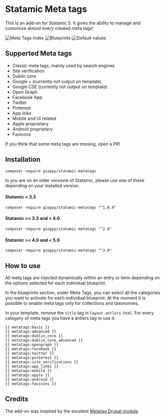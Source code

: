 # Statamic Meta tags

This is an add-on for Statamic 5. It gives the ability to manage and customize almost every created meta tags!

![Meta Tags index](https://web.giovannibuffa.it/github/statamic_metatags_4_01.png)
![Blueprints](https://web.giovannibuffa.it/github/statamic_metatags_4_02.png)
![Default values](https://web.giovannibuffa.it/github/statamic_metatags_4_03.png)

## Supperted Meta tags

- Classic meta tags, mainly used by search engines
- Site verification
- Dublin core
- Google + (currently not output on template)
- Google CSE (currently not output on template)
- Open Graph
- Facebook App
- Twitter
- Pinterest
- App links
- Mobile and UI related
- Apple proprietary
- Android proprietary
- Favicons

If you think that some meta tags are missing, open a PR!

## Installation

```composer require gioppy/statamic-metatags```

In you are on an older versione of Statamic, please use one of these depending on your installed version.

#### Statamic < 3.3

```composer require gioppy/statamic-metatags "^1.0.4"```

#### Statamic >= 3.3 and < 4.0

```composer require gioppy/statamic-metatags "^2.0"```

#### Statamic >= 4.0 and < 5.0

```composer require gioppy/statamic-metatags "^3.0"```

## How to use

All meta tags are injected dynamically within an entry or term depending on the options selected for each individual blueprint.

In the blueprints section, under Meta Tags, you can select all the categories you want to activate for each individual blueprint. At the moment it is possible to enable meta tags only for collections and taxonomies.

In your template, remove the `title` tag in `layout.antlers.html`. For every category of meta tags you have a antlers tag to use it:

`{{ metatags:basic }}`  
`{{ metatags:advanced }}`  
`{{ metatags:dublin_core }}`  
`{{ metatags:dublin_core_advanced }}`  
`{{ metatags:opengraph }}`  
`{{ metatags:facebook }}`  
`{{ metatags:twitter }}`  
`{{ metatags:pinterest }}`  
`{{ metatags:site_verifications }}`  
`{{ metatags:app_links }}`  
`{{ metatags:mobile }}`  
`{{ metatags:apple }}`  
`{{ metatags:android }}`  
`{{ metatags:favicons }}`  

## Credits

The add-on was inspired by the excelent [Metatag Drupal module](https://www.drupal.org/project/metatag).
